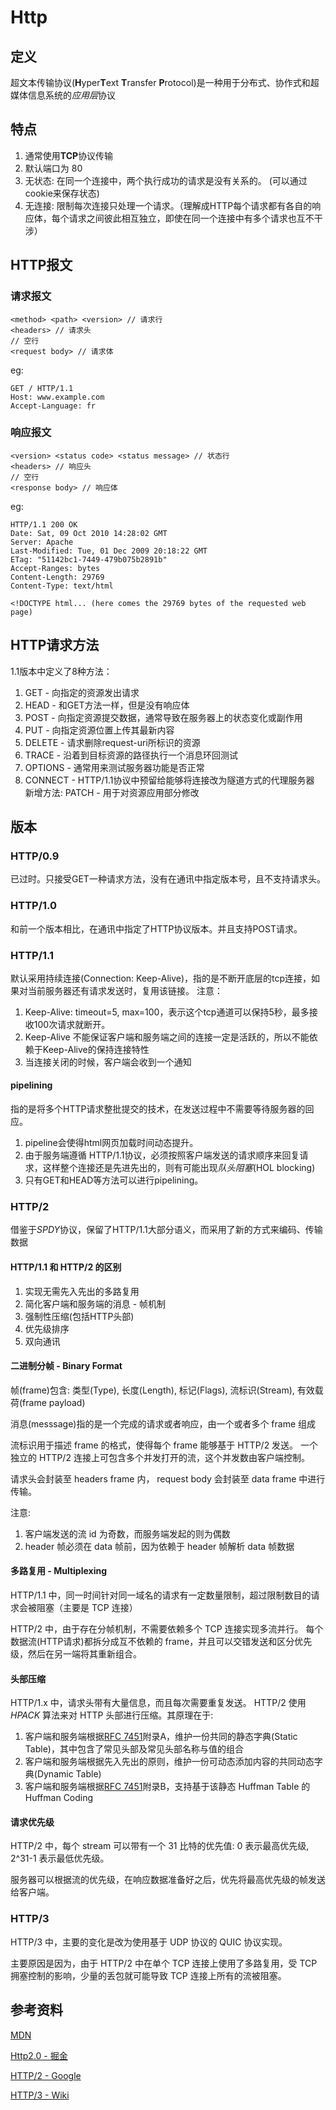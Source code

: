 # Http
## 定义
超文本传输协议(**H**yper**T**ext **T**ransfer **P**rotocol)是一种用于分布式、协作式和超媒体信息系统的*应用层*协议

## 特点
1. 通常使用**TCP**协议传输
2. 默认端口为 80
3. 无状态: 在同一个连接中，两个执行成功的请求是没有关系的。 (可以通过cookie来保存状态)
4. 无连接: 限制每次连接只处理一个请求。（理解成HTTP每个请求都有各自的响应体，每个请求之间彼此相互独立，即使在同一个连接中有多个请求也互不干涉）

## HTTP报文
### 请求报文
```
<method> <path> <version> // 请求行
<headers> // 请求头
// 空行
<request body> // 请求体
```
eg:
```
GET / HTTP/1.1
Host: www.example.com
Accept-Language: fr
```
### 响应报文
```
<version> <status code> <status message> // 状态行
<headers> // 响应头
// 空行
<response body> // 响应体
```
eg:
```
HTTP/1.1 200 OK
Date: Sat, 09 Oct 2010 14:28:02 GMT
Server: Apache
Last-Modified: Tue, 01 Dec 2009 20:18:22 GMT
ETag: "51142bc1-7449-479b075b2891b"
Accept-Ranges: bytes
Content-Length: 29769
Content-Type: text/html

<!DOCTYPE html... (here comes the 29769 bytes of the requested web page)
```

## HTTP请求方法
1.1版本中定义了8种方法：
1. GET - 向指定的资源发出请求
2. HEAD - 和GET方法一样，但是没有响应体
3. POST - 向指定资源提交数据，通常导致在服务器上的状态变化或副作用
4. PUT - 向指定资源位置上传其最新内容
5. DELETE - 请求删除request-uri所标识的资源
6. TRACE - 沿着到目标资源的路径执行一个消息环回测试
7. OPTIONS - 通常用来测试服务器功能是否正常
8. CONNECT - HTTP/1.1协议中预留给能够将连接改为隧道方式的代理服务器
新增方法:
PATCH - 用于对资源应用部分修改

## 版本
### HTTP/0.9
已过时。只接受GET一种请求方法，没有在通讯中指定版本号，且不支持请求头。

### HTTP/1.0
和前一个版本相比，在通讯中指定了HTTP协议版本。并且支持POST请求。

### HTTP/1.1
默认采用持续连接(Connection: Keep-Alive)，指的是不断开底层的tcp连接，如果对当前服务器还有请求发送时，复用该链接。
注意：
1. Keep-Alive: timeout=5, max=100，表示这个tcp通道可以保持5秒，最多接收100次请求就断开。
2. Keep-Alive 不能保证客户端和服务端之间的连接一定是活跃的，所以不能依赖于Keep-Alive的保持连接特性
3. 当连接关闭的时候，客户端会收到一个通知

#### pipelining
指的是将多个HTTP请求整批提交的技术，在发送过程中不需要等待服务器的回应。
1. pipeline会使得html网页加载时间动态提升。
2. 由于服务端遵循 HTTP/1.1协议，必须按照客户端发送的请求顺序来回复请求，这样整个连接还是先进先出的，则有可能出现*队头阻塞*(HOL blocking)
3. 只有GET和HEAD等方法可以进行pipelining。

### HTTP/2
借鉴于*SPDY*协议，保留了HTTP/1.1大部分语义，而采用了新的方式来编码、传输数据

#### HTTP/1.1 和 HTTP/2 的区别
1. 实现无需先入先出的多路复用
2. 简化客户端和服务端的消息 - 帧机制
3. 强制性压缩(包括HTTP头部)
4. 优先级排序
5. 双向通讯

#### 二进制分帧 - Binary Format

帧(frame)包含: 类型(Type), 长度(Length), 标记(Flags), 流标识(Stream), 有效载荷(frame payload)

消息(messsage)指的是一个完成的请求或者响应，由一个或者多个 frame 组成

流标识用于描述 frame 的格式，使得每个 frame 能够基于 HTTP/2 发送。
一个独立的 HTTP/2 连接上可包含多个并发打开的流，这个并发数由客户端控制。

请求头会封装至 headers frame 内， request body 会封装至 data frame 中进行传输。

注意:
1. 客户端发送的流 id 为奇数，而服务端发起的则为偶数
2. header 帧必须在 data 帧前，因为依赖于 header 帧解析 data 帧数据

#### 多路复用 - Multiplexing

HTTP/1.1 中，同一时间针对同一域名的请求有一定数量限制，超过限制数目的请求会被阻塞（主要是 TCP 连接）

HTTP/2 中，由于存在分帧机制，不需要依赖多个 TCP 连接实现多流并行。
每个数据流(HTTP请求)都拆分成互不依赖的 frame，并且可以交错发送和区分优先级，然后在另一端将其重新组合。

#### 头部压缩

HTTP/1.x 中，请求头带有大量信息，而且每次需要重复发送。
HTTP/2 使用 *HPACK* 算法来对 HTTP 头部进行压缩。其原理在于:
1. 客户端和服务端根据[RFC 7451](https://tools.ietf.org/html/rfc7541)附录A，维护一份共同的静态字典(Static Table)，其中包含了常见头部及常见头部名称与值的组合
2. 客户端和服务端根据先入先出的原则，维护一份可动态添加内容的共同动态字典(Dynamic Table)
3. 客户端和服务端根据[RFC 7451](https://tools.ietf.org/html/rfc7541)附录B，支持基于该静态 Huffman Table 的 Huffman Coding

#### 请求优先级

HTTP/2 中，每个 stream 可以带有一个 31 比特的优先值: 0 表示最高优先级, 2^31-1 表示最低优先级。

服务器可以根据流的优先级，在响应数据准备好之后，优先将最高优先级的帧发送给客户端。

### HTTP/3
HTTP/3 中，主要的变化是改为使用基于 UDP 协议的 QUIC 协议实现。

主要原因是因为，由于 HTTP/2 中在单个 TCP 连接上使用了多路复用，受 TCP 拥塞控制的影响，少量的丢包就可能导致 TCP 连接上所有的流被阻塞。

## 参考资料
[MDN](https://developer.mozilla.org/zh-CN/docs/Web/HTTP)

[Http2.0 - 掘金](https://juejin.cn/post/6844903984524705800)

[HTTP/2 - Google](https://developers.google.com/web/fundamentals/performance/http2?hl=zh-cn)

[HTTP/3 - Wiki](https://zh.wikipedia.org/wiki/HTTP/3)
